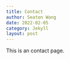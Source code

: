 ```yaml
---
title: Contact
author: Seaton Wang
date: 2022-02-05
category: Jekyll
layout: post
---
```


This is an contact page.
